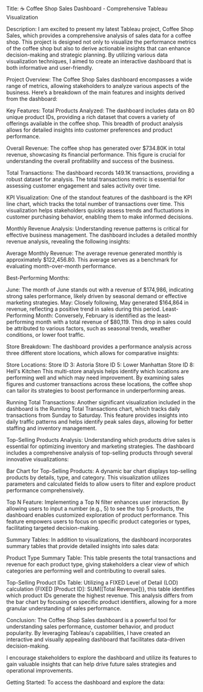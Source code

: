 Title: ☕ Coffee Shop Sales Dashboard - Comprehensive Tableau Visualization

Description: I am excited to present my latest Tableau project, Coffee Shop Sales, which provides a comprehensive analysis of sales data for a coffee shop. This project is designed not only to visualize the performance metrics of the coffee shop but also to derive actionable insights that can enhance decision-making and strategic planning. By utilizing various data visualization techniques, I aimed to create an interactive dashboard that is both informative and user-friendly.

Project Overview: The Coffee Shop Sales dashboard encompasses a wide range of metrics, allowing stakeholders to analyze various aspects of the business. Here’s a breakdown of the main features and insights derived from the dashboard:

Key Features:
Total Products Analyzed: The dashboard includes data on 80 unique product IDs, providing a rich dataset that covers a variety of offerings available in the coffee shop. This breadth of product analysis allows for detailed insights into customer preferences and product performance.

Overall Revenue: The coffee shop has generated over $734.80K in total revenue, showcasing its financial performance. This figure is crucial for understanding the overall profitability and success of the business.

Total Transactions: The dashboard records 149.1K transactions, providing a robust dataset for analysis. The total transactions metric is essential for assessing customer engagement and sales activity over time.

KPI Visualization: One of the standout features of the dashboard is the KPI line chart, which tracks the total number of transactions over time. This visualization helps stakeholders quickly assess trends and fluctuations in customer purchasing behavior, enabling them to make informed decisions.

Monthly Revenue Analysis:
Understanding revenue patterns is critical for effective business management. The dashboard includes a detailed monthly revenue analysis, revealing the following insights:

Average Monthly Revenue: The average revenue generated monthly is approximately $122,456.80. This average serves as a benchmark for evaluating month-over-month performance.

Best-Performing Months:

June: The month of June stands out with a revenue of $174,986, indicating strong sales performance, likely driven by seasonal demand or effective marketing strategies.
May: Closely following, May generated $164,864 in revenue, reflecting a positive trend in sales during this period.
Least-Performing Month: Conversely, February is identified as the least-performing month with a total revenue of $80,119. This drop in sales could be attributed to various factors, such as seasonal trends, weather conditions, or lower foot traffic.

Store Breakdown:
The dashboard provides a performance analysis across three different store locations, which allows for comparative insights:

Store Locations:
Store ID 3: Astoria
Store ID 5: Lower Manhattan
Store ID 8: Hell's Kitchen
This multi-store analysis helps identify which locations are performing well and which may need improvement. By examining sales figures and customer transactions across these locations, the coffee shop can tailor its strategies to boost performance in underperforming areas.

Running Total Transactions:
Another significant visualization included in the dashboard is the Running Total Transactions chart, which tracks daily transactions from Sunday to Saturday. This feature provides insights into daily traffic patterns and helps identify peak sales days, allowing for better staffing and inventory management.

Top-Selling Products Analysis:
Understanding which products drive sales is essential for optimizing inventory and marketing strategies. The dashboard includes a comprehensive analysis of top-selling products through several innovative visualizations:

Bar Chart for Top-Selling Products: A dynamic bar chart displays top-selling products by details, type, and category. This visualization utilizes parameters and calculated fields to allow users to filter and explore product performance comprehensively.

Top N Feature: Implementing a Top N filter enhances user interaction. By allowing users to input a number (e.g., 5) to see the top 5 products, the dashboard enables customized exploration of product performance. This feature empowers users to focus on specific product categories or types, facilitating targeted decision-making.

Summary Tables:
In addition to visualizations, the dashboard incorporates summary tables that provide detailed insights into sales data:

Product Type Summary Table: This table presents the total transactions and revenue for each product type, giving stakeholders a clear view of which categories are performing well and contributing to overall sales.

Top-Selling Product IDs Table: Utilizing a FIXED Level of Detail (LOD) calculation {FIXED [Product ID]: SUM([Total Revenue])}, this table identifies which product IDs generate the highest revenue. This analysis differs from the bar chart by focusing on specific product identifiers, allowing for a more granular understanding of sales performance.

Conclusion:
The Coffee Shop Sales dashboard is a powerful tool for understanding sales performance, customer behavior, and product popularity. By leveraging Tableau's capabilities, I have created an interactive and visually appealing dashboard that facilitates data-driven decision-making.

I encourage stakeholders to explore the dashboard and utilize its features to gain valuable insights that can help drive future sales strategies and operational improvements.

Getting Started:
To access the dashboard and explore the data:
